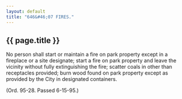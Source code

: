 ```yaml
---
layout: default 
title: "646&#46;07 FIRES."
---
```


{{ page.title }}
----------------

No person shall start or maintain a fire on park property except in a
fireplace or a site designate; start a fire on park property and leave
the vicinity without fully extinguishing the fire; scatter coals in
other than receptacles provided; burn wood found on park property except
as provided by the City in designated containers.

(Ord. 95-28. Passed 6-15-95.)
